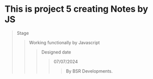 # This is project 5 creating Notes by JS

>Stage
>>Working functionally by Javascript
>>>Designed date
>>>>07/07/2024
>>>>>By BSR Developments.
